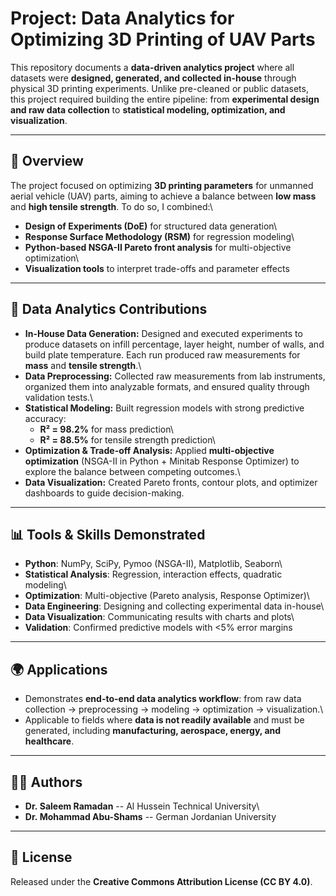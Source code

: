 # Project: Data Analytics for Optimizing 3D Printing of UAV Parts

This repository documents a **data-driven analytics project** where all
datasets were **designed, generated, and collected in-house** through
physical 3D printing experiments. Unlike pre-cleaned or public datasets,
this project required building the entire pipeline: from **experimental
design and raw data collection** to **statistical modeling,
optimization, and visualization**.

------------------------------------------------------------------------

## 📌 Overview

The project focused on optimizing **3D printing parameters** for
unmanned aerial vehicle (UAV) parts, aiming to achieve a balance between
**low mass** and **high tensile strength**. To do so, I combined:\
- **Design of Experiments (DoE)** for structured data generation\
- **Response Surface Methodology (RSM)** for regression modeling\
- **Python-based NSGA-II Pareto front analysis** for multi-objective
optimization\
- **Visualization tools** to interpret trade-offs and parameter effects

------------------------------------------------------------------------

## 🔑 Data Analytics Contributions

-   **In-House Data Generation:** Designed and executed experiments to
    produce datasets on infill percentage, layer height, number of
    walls, and build plate temperature. Each run produced raw
    measurements for **mass** and **tensile strength**.\
-   **Data Preprocessing:** Collected raw measurements from lab
    instruments, organized them into analyzable formats, and ensured
    quality through validation tests.\
-   **Statistical Modeling:** Built regression models with strong
    predictive accuracy:
    -   **R² = 98.2%** for mass prediction\
    -   **R² = 88.5%** for tensile strength prediction\
-   **Optimization & Trade-off Analysis:** Applied **multi-objective
    optimization** (NSGA-II in Python + Minitab Response Optimizer) to
    explore the balance between competing outcomes.\
-   **Data Visualization:** Created Pareto fronts, contour plots, and
    optimizer dashboards to guide decision-making.

------------------------------------------------------------------------

## 📊 Tools & Skills Demonstrated

-   **Python**: NumPy, SciPy, Pymoo (NSGA-II), Matplotlib, Seaborn\
-   **Statistical Analysis**: Regression, interaction effects, quadratic
    modeling\
-   **Optimization**: Multi-objective (Pareto analysis, Response
    Optimizer)\
-   **Data Engineering**: Designing and collecting experimental data
    in-house\
-   **Data Visualization**: Communicating results with charts and plots\
-   **Validation**: Confirmed predictive models with \<5% error margins

------------------------------------------------------------------------

## 🌍 Applications

-   Demonstrates **end-to-end data analytics workflow**: from raw data
    collection → preprocessing → modeling → optimization →
    visualization.\
-   Applicable to fields where **data is not readily available** and
    must be generated, including **manufacturing, aerospace, energy, and
    healthcare**.

------------------------------------------------------------------------

## 👨‍💻 Authors

-   **Dr. Saleem Ramadan** -- Al Hussein Technical University\
-   **Dr. Mohammad Abu-Shams** -- German Jordanian University

------------------------------------------------------------------------

## 📜 License

Released under the **Creative Commons Attribution License (CC BY 4.0)**.
